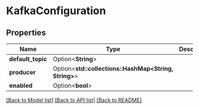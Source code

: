 # KafkaConfiguration

## Properties

Name | Type | Description | Notes
------------ | ------------- | ------------- | -------------
**default_topic** | Option<**String**> |  | [optional]
**producer** | Option<**std::collections::HashMap<String, String>**> |  | [optional]
**enabled** | Option<**bool**> |  | [optional]

[[Back to Model list]](../README.md#documentation-for-models) [[Back to API list]](../README.md#documentation-for-api-endpoints) [[Back to README]](../README.md)


